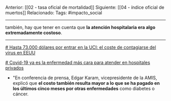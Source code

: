 Anterior: [[02 - tasa oficial de mortalidad]]
Siguiente: [[04 - índice oficial de muertos]]
Relacionado:
Tags: #impacto_social

--------------------------------------------------------

también, hay que tener en cuenta que **la atención hospitalaria era algo extremadamente costoso**. 

-------------------------------------------------------

[# Hasta 73.000 dólares por entrar en la UCI: el coste de contagiarse del virus en EEUU](https://www.lainformacion.com/mundo/coronavirus-estados-unidos-coste-tratamiento-uci-pandemia/6562325/?autoref=true)

[# Covid-19 ya es la enfermedad más cara para atender en hospitales privados](https://www.forbes.com.mx/noticias-covid-19-enfermedad-mas-cara-hospitales-privados/?p=705700?p=705700&preview=true&_thumbnail_id=703086)
-	"En conferencia de prensa, Edgar Karam, vicepresidente de la AMIS, explicó que **el costo también resulta mayor a lo que se ha pagado en los últimos cinco meses por otras enfermedades** como diabetes o cáncer.
